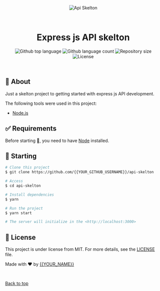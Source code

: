 <div align="center" id="top"> 
  <img src="./.github/app.gif" alt="Api Skelton" />

  &#xa0;

  <!-- <a href="https://apiskelton.netlify.app">Demo</a> -->
</div>

<h1 align="center">Express js API skelton</h1>

<p align="center">
  <img alt="Github top language" src="https://img.shields.io/github/languages/top/{{YOUR_GITHUB_USERNAME}}/api-skelton?color=56BEB8">

  <img alt="Github language count" src="https://img.shields.io/github/languages/count/{{YOUR_GITHUB_USERNAME}}/api-skelton?color=56BEB8">

  <img alt="Repository size" src="https://img.shields.io/github/repo-size/{{YOUR_GITHUB_USERNAME}}/api-skelton?color=56BEB8">

  <img alt="License" src="https://img.shields.io/github/license/{{YOUR_GITHUB_USERNAME}}/api-skelton?color=56BEB8">

</p>

<!-- Status -->

<!-- <h4 align="center"> 
	🚧  Api Skelton 🚀 Under construction...  🚧
</h4> 

<hr> -->

<br>

## :dart: About ##

Just a skelton project to getting started with express js API development.

The following tools were used in this project:

- [Node.js](https://nodejs.org/en/)

## :white_check_mark: Requirements ##

Before starting :checkered_flag:, you need to have [Node](https://nodejs.org/en) installed.

## :checkered_flag: Starting ##

```bash
# Clone this project
$ git clone https://github.com/{{YOUR_GITHUB_USERNAME}}/api-skelton

# Access
$ cd api-skelton

# Install dependencies
$ yarn

# Run the project
$ yarn start

# The server will initialize in the <http://localhost:3000>
```

## :memo: License ##

This project is under license from MIT. For more details, see the [LICENSE](LICENSE.md) file.


Made with :heart: by <a href="https://github.com/{{YOUR_GITHUB_USERNAME}}" target="_blank">{{YOUR_NAME}}</a>

&#xa0;

<a href="#top">Back to top</a>
